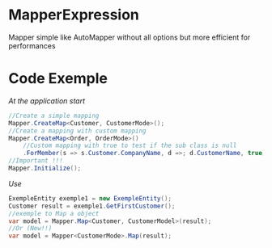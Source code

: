 # MapperExpression
Mapper simple like AutoMapper without all options but more efficient for performances
# Code Exemple
*At the application start*
```C#
//Create a simple mapping
Mapper.CreateMap<Customer, CustomerMode>();
//Create a mapping with custom mapping
Mapper.CreateMap<Order, OrderMode>()
    //Custom mapping with true to test if the sub class is null
    .ForMember(s => s.Customer.CompanyName, d =>; d.CustomerName, true);
//Important !!!
Mapper.Initialize();
```
*Use*
```C#
ExempleEntity exemple1 = new ExempleEntity();
Customer result = exemple1.GetFirstCustomer();
//exemple to Map a object
var model = Mapper.Map<Customer, CustomerModel>(result);
//Or (New!!)
var model = Mapper<CustomerMode>.Map(result);
```
